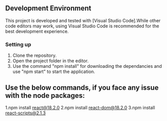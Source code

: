 ## Development Environment

This project is developed and tested with [Visual Studio Code].While other code editors may work, using Visual Studio Code is recommended for the best development experience.

### Setting up

1. Clone the repository.
2. Open the project folder in the editor.
3. Use the command "npm install" for downloading the dependancies and use "npm start" to start the application.

## Use the below commands, if you face any issue with the node packages:

1.npm install react@18.2.0
2.npm install react-dom@18.2.0
3.npm install react-scripts@2.1.3
